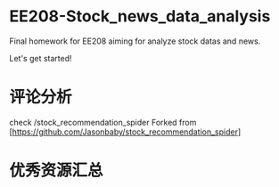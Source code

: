 # EE208-Stock_news_data_analysis
Final homework for EE208 aiming for analyze stock datas and news.

Let's get started!

# 评论分析
check /stock_recommendation_spider
Forked from [https://github.com/Jasonbaby/stock_recommendation_spider]


# 优秀资源汇总
